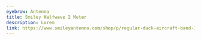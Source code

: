 ```yaml
---
eyebrow: Antenna
title: Smiley Halfwave 2 Meter
description: Lorem
link: https://www.smileyantenna.com/shop/p/regular-duck-aircraft-band-132-136-mhz-89tzw-d8z33-c6nc2-3p5g6-cx8cl-mz59h-lsfpn-57rgs-tnccz-mwcp4-785de-lzttn-yynk8-ftewn-yycr9-g4naa-8cblz-awjjf-zmspr
---
```

